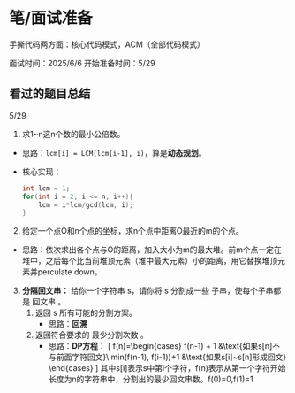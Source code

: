 # 笔/面试准备

手撕代码两方面：核心代码模式，ACM（全部代码模式）

面试时间：2025/6/6
开始准备时间：5/29

## 看过的题目总结

5/29

1. 求1~n这n个数的最小公倍数。

- 思路：`lcm[i] = LCM(lcm[i-1], i)`，算是**动态规划**。
- 核心实现：

    ```cpp
    int lcm = 1;
    for(int i = 2; i <= n; i++){
        lcm = i*lcm/gcd(lcm, i);
    }
    ```

2. 给定一个点O和n个点的坐标，求n个点中距离O最近的m的个点。

- 思路：依次求出各个点与O的距离，加入大小为m的最大堆。前m个点一定在堆中，之后每个比当前堆顶元素（堆中最大元素）小的距离，用它替换堆顶元素并perculate down。

3. **分隔回文串：** 给你一个字符串 s，请你将 s 分割成一些 子串，使每个子串都是 回文串 。
    1. 返回 s 所有可能的分割方案。
        - 思路：**回溯**
    2. 返回符合要求的 最少分割次数 。
        - 思路：**DP方程**：
        \[
        f(n)=\begin{cases}
        f(n-1) + 1 &\text{如果s[n]不与前面字符回文}\\
        min(f(n-1), f(i-1))+1 &\text{如果s[i]~s[n]形成回文}
        \end{cases}
        \]
        其中s[i]表示s中第i个字符，f(n)表示从第一个字符开始长度为n的字符串中，分割出的最少回文串数。f(0)=0,f(1)=1

```cpp

```









